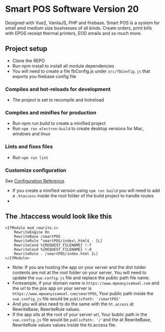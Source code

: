 # Smart POS Software Version 20
Designed with Vue2, VanilaJS, PHP and firebase. Smart POS is a system for small amd medium size businesses of all kinds. Create orders, print bills with EPOS receipt thermal printers, EOD emails and so much more.

## Project setup
- Clone the REPO
- Run npm install to install all module dependencies
- You will need to create a file fbConfig.js under `src/fbConfig.js` that exports you firebase config file

### Compiles and hot-reloads for development
- The project is set to recompile and hotreload

### Compiles and minifies for production
- Run npm run build to create a minified project
- Run `npm run electron:build` to create desktop versions for Mac, windows and linux

### Lints and fixes files
- Run `npm run lint`

### Customize configuration
See [Configuration Reference](https://cli.vuejs.org/config/).
- If you create a minified version using `npm run build` you will need to add a `.htaccess` inside the root folder of the build project to handle routes
-

## The .htaccess would look like this
``` .htaccess
<IfModule mod_rewrite.c>
    RewriteEngine On
    RewriteBase /smartPOS
    RewriteRule ^smartPOS/index\.html$ - [L]
    RewriteCond %{REQUEST_FILENAME} !-f
    RewriteCond %{REQUEST_FILENAME} !-d
    RewriteRule . /smartPOS/index.html [L]
</IfModule>
```

- Note: If you are hosting the app on your server and the dist tolder contents are not at the root folder on your server, You will need to update the `vue.config.js` file and replace the public path file name.
- Forexample, if your domain name is `https://www.mpwanyisamuel.com` and the url to the pos app on your server is `https://www.mpwanyisamuel.com/smartPOS`, Your public path inside the `vue.config.js` file would be `publicPath: '/smartPOS'`
- And you will also need to do the same with the `ht.access` at RewriteBase, RewriteRule values.
- If the app sits at the root of your server url, Your bublic path in the `vue.config.js` file would be `publicPath: '/'`and the at RewriteBase, RewriteRule values values inside the ht.access file.
